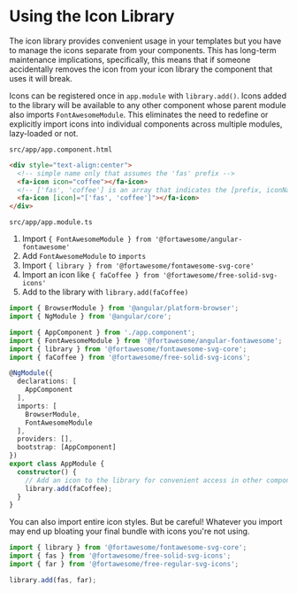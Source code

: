 # Using the Icon Library

The icon library provides convenient usage in your templates but you have to manage the icons separate from your components. This has long-term maintenance implications, specifically, this means that if someone accidentally removes the icon from your icon library the component that uses it will break.

Icons can be registered once in `app.module` with `library.add()`. Icons added to the library will be available to any other component whose parent module also imports `FontAwesomeModule`. This eliminates the need to redefine or explicitly import icons into individual components across multiple modules, lazy-loaded or not.

`src/app/app.component.html`

```html
<div style="text-align:center">
  <!-- simple name only that assumes the 'fas' prefix -->
  <fa-icon icon="coffee"></fa-icon>
  <!-- ['fas', 'coffee'] is an array that indicates the [prefix, iconName] -->
  <fa-icon [icon]="['fas', 'coffee']"></fa-icon>
</div>
```

`src/app/app.module.ts`

1. Import `{ FontAwesomeModule } from '@fortawesome/angular-fontawesome'`
1. Add `FontAwesomeModule` to `imports`
1. Import `{ library } from '@fortawesome/fontawesome-svg-core'`
1. Import an icon like `{ faCoffee } from '@fortawesome/free-solid-svg-icons'`
1. Add to the library with `library.add(faCoffee)`

```typescript
import { BrowserModule } from '@angular/platform-browser';
import { NgModule } from '@angular/core';

import { AppComponent } from './app.component';
import { FontAwesomeModule } from '@fortawesome/angular-fontawesome';
import { library } from '@fortawesome/fontawesome-svg-core';
import { faCoffee } from '@fortawesome/free-solid-svg-icons';

@NgModule({
  declarations: [
    AppComponent
  ],
  imports: [
    BrowserModule,
    FontAwesomeModule
  ],
  providers: [],
  bootstrap: [AppComponent]
})
export class AppModule {
  constructor() {
    // Add an icon to the library for convenient access in other components
    library.add(faCoffee);
  }
}
```

You can also import entire icon styles. But be careful! Whatever you import
 may end up bloating your final bundle with icons you're not using.

```javascript
import { library } from '@fortawesome/fontawesome-svg-core';
import { fas } from '@fortawesome/free-solid-svg-icons';
import { far } from '@fortawesome/free-regular-svg-icons';

library.add(fas, far);
```